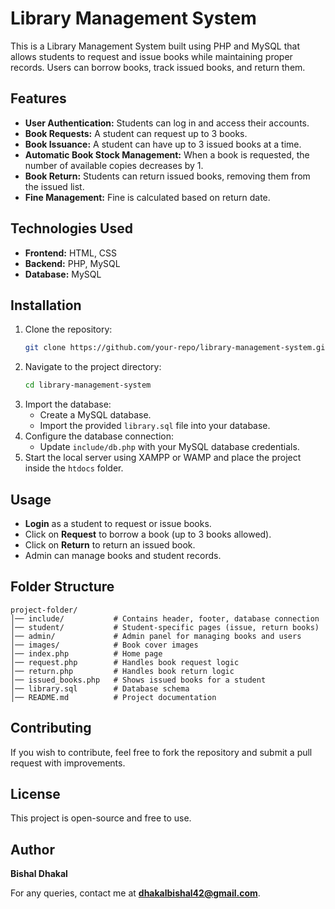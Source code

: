 # Library Management System

This is a Library Management System built using PHP and MySQL that allows students to request and issue books while maintaining proper records. Users can borrow books, track issued books, and return them.

## Features

- **User Authentication:** Students can log in and access their accounts.
- **Book Requests:** A student can request up to 3 books.
- **Book Issuance:** A student can have up to 3 issued books at a time.
- **Automatic Book Stock Management:** When a book is requested, the number of available copies decreases by 1.
- **Book Return:** Students can return issued books, removing them from the issued list.
- **Fine Management:** Fine is calculated based on return date.

## Technologies Used

- **Frontend:** HTML, CSS
- **Backend:** PHP, MySQL
- **Database:** MySQL

## Installation

1. Clone the repository:
   ```bash
   git clone https://github.com/your-repo/library-management-system.git
   ```
2. Navigate to the project directory:
   ```bash
   cd library-management-system
   ```
3. Import the database:
   - Create a MySQL database.
   - Import the provided `library.sql` file into your database.
4. Configure the database connection:
   - Update `include/db.php` with your MySQL database credentials.
5. Start the local server using XAMPP or WAMP and place the project inside the `htdocs` folder.

## Usage

- **Login** as a student to request or issue books.
- Click on **Request** to borrow a book (up to 3 books allowed).
- Click on **Return** to return an issued book.
- Admin can manage books and student records.

## Folder Structure
```
project-folder/
│── include/           # Contains header, footer, database connection
│── student/           # Student-specific pages (issue, return books)
│── admin/             # Admin panel for managing books and users
│── images/            # Book cover images
│── index.php          # Home page
│── request.php        # Handles book request logic
│── return.php         # Handles book return logic
│── issued_books.php   # Shows issued books for a student
│── library.sql        # Database schema
│── README.md          # Project documentation
```

## Contributing

If you wish to contribute, feel free to fork the repository and submit a pull request with improvements.

## License

This project is open-source and free to use.

## Author

**Bishal Dhakal**

For any queries, contact me at **dhakalbishal42@gmail.com**.

